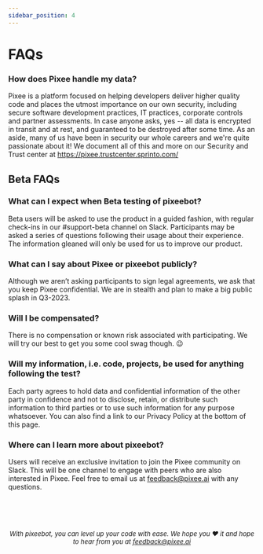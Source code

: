 ```yaml
---
sidebar_position: 4
---
```


# FAQs

### How does Pixee handle my data?
Pixee is a platform focused on helping developers deliver higher quality code and places the utmost importance on our own security, including secure software development practices, IT practices, corporate controls and partner assessments. In case anyone asks, yes -- all data is encrypted in transit and at rest, and guaranteed to be destroyed after some time. As an aside, many of us have been in security our whole careers and we're quite passionate about it! We document all of this and more on our Security and Trust center at https://pixee.trustcenter.sprinto.com/

## Beta FAQs

### What can I expect when Beta testing of pixeebot?
Beta users will be asked to use the product in a guided fashion, with regular check-ins in our #support-beta channel on Slack. Participants may be asked a series of questions following their usage about their experience. The information gleaned will only be used for us to improve our product.

### What can I say about Pixee or pixeebot publicly?
Although we aren’t asking participants to sign legal agreements, we ask that you keep Pixee confidential. We are in stealth and plan to make a big public splash in Q3-2023.

### Will I be compensated?
There is no compensation or known risk associated with participating. We will try our best to get you some cool swag though. :wink:

### Will my information, i.e. code, projects, be used for anything following the test?
Each party agrees to hold data and confidential information of the other party in confidence and not to disclose, retain, or distribute such information to third parties or to use such information for any purpose whatsoever. You can also find a link to our Privacy Policy at the bottom of this page.

### Where can I learn more about pixeebot?
Users will receive an exclusive invitation to join the Pixee community on Slack. This will be one channel to engage with peers who are also interested in Pixee. Feel free to email us at feedback@pixee.ai with any questions.

<br/><br/><br/>

<font size="2">

*<p align="center">With pixeebot, you can level up your code with ease. We hope you :heart: it and hope to hear from you at feedback@pixee.ai</p>*
</font>
